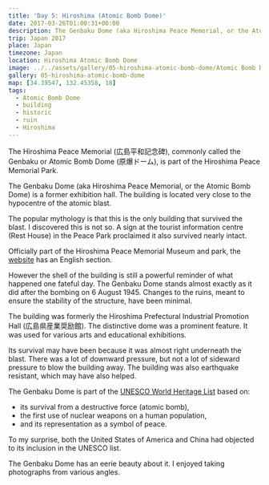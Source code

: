 ```yaml
---
title: 'Day 5: Hiroshima (Atomic Bomb Dome)'
date: 2017-03-26T01:00:31+00:00
description: The Genbaku Dome (aka Hiroshima Peace Memorial, or the Atomic Bomb Dome) is a former exhibition hall that somehow still stands as a ruin.
trip: Japan 2017
place: Japan
timezone: Japan
location: Hiroshima Atomic Bomb Dome
image: ../../assets/gallery/05-hiroshima-atomic-bomb-dome/Atomic Bomb Dome (11).jpeg
gallery: 05-hiroshima-atomic-bomb-dome
map: [34.39547, 132.45358, 18]
tags:
  - Atomic Bomb Dome
  - building
  - historic
  - ruin
  - Hiroshima
---
```


The Hiroshima Peace Memorial (広島平和記念碑), commonly called the Genbaku or Atomic Bomb Dome (原爆ドーム), is part of the Hiroshima Peace Memorial Park.

The Genbaku Dome (aka Hiroshima Peace Memorial, or the Atomic Bomb Dome) is a former exhibition hall. The building is located very close to the hypocentre of the atomic blast.

The popular mythology is that this is the only building that survived the blast. I discovered this is not so. A sign at the tourist information centre (Rest House) in the Peace Park proclaimed it also survived nearly intact.

Officially part of the Hiroshima Peace Memorial Museum and park, the [website](http://hpmmuseum.jp/?lang=eng) has an English section.

However the shell of the building is still a powerful reminder of what happened one fateful day. The Genbaku Dome stands almost exactly as it did after the bombing on 6 August 1945. Changes to the ruins, meant to ensure the stability of the structure, have been minimal.

The building was formerly the Hiroshima Prefectural Industrial Promotion Hall (広島県産業奨励館). The distinctive dome was a prominent feature. It was used for various arts and educational exhibitions.

Its survival may have been because it was almost right underneath the blast. There was a lot of downward pressure, but not a lot of sideward pressure to blow the building away. The building was also earthquake resistant, which may have also helped.

The Genbaku Dome is part of the [UNESCO World Heritage List](https://whc.unesco.org/en/list/775) based on:

- its survival from a destructive force (atomic bomb),
- the first use of nuclear weapons on a human population,
- and its representation as a symbol of peace.

To my surprise, both the United States of America and China had objected to its inclusion in the UNESCO list.

The Genbaku Dome has an eerie beauty about it. I enjoyed taking photographs from various angles.
